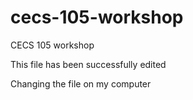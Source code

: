 # cecs-105-workshop
CECS 105 workshop

This file has been successfully edited 

Changing the file on my computer

